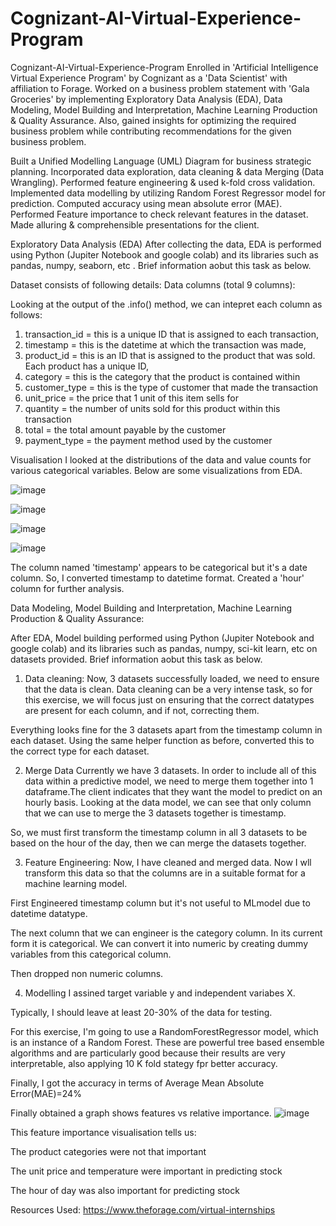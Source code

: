# Cognizant-AI-Virtual-Experience-Program
Cognizant-AI-Virtual-Experience-Program
Enrolled in 'Artificial Intelligence Virtual Experience Program' by Cognizant as a 'Data Scientist' with affiliation to Forage. Worked on a business problem statement with 'Gala Groceries' by implementing Exploratory Data Analysis (EDA), Data Modeling, Model Building and Interpretation, Machine Learning Production & Quality Assurance. Also, gained insights for optimizing the required business problem while contributing recommendations for the given business problem.

Built a Unified Modelling Language (UML) Diagram for business strategic planning.
Incorporated data exploration, data cleaning & data Merging (Data Wrangling).
Performed feature engineering & used k-fold cross validation.
Implemented data modelling by utilizing Random Forest Regressor model for prediction.
Computed accuracy using mean absolute error (MAE).
Performed Feature importance to check relevant features in the dataset.
Made alluring & comprehensible presentations for the client.


Exploratory Data Analysis (EDA)
After collecting the data, EDA is performed using Python (Jupiter Notebook and google colab) and its libraries such as pandas, numpy, seaborn, etc . Brief information aobut this task as below.

Dataset consists of following details:
Data columns (total 9 columns):

Looking at the output of the .info() method, we can intepret each column as follows:
1.	transaction_id = this is a unique ID that is assigned to each transaction,
2.	timestamp = this is the datetime at which the transaction was made,
3.	product_id = this is an ID that is assigned to the product that was sold. Each product has a unique ID,
4.	category = this is the category that the product is contained within
5.	customer_type = this is the type of customer that made the transaction
6.	unit_price = the price that 1 unit of this item sells for
7.	quantity = the number of units sold for this product within this transaction
8.	total = the total amount payable by the customer
9.	payment_type = the payment method used by the customer





Visualisation
I looked at the distributions of the data and value counts for various categorical variables. Below are some visualizations from EDA.

![image](https://user-images.githubusercontent.com/112246352/197334973-1caec0e6-fd1b-47e1-97d9-52d09aad6acf.png)


![image](https://user-images.githubusercontent.com/112246352/197334980-bd221048-7f98-4636-952a-6c2a9dee1b73.png)


![image](https://user-images.githubusercontent.com/112246352/197334991-983bb625-19ac-4f5f-a3c8-e2159a9faf95.png)


![image](https://user-images.githubusercontent.com/112246352/197334999-91448297-1ad4-4775-871f-dc56fecf2b7f.png)


The column named 'timestamp' appears to be categorical but it's a date column. So, I converted timestamp to datetime format. Created a 'hour' column for further analysis.








Data Modeling, Model Building and Interpretation, Machine Learning Production & Quality Assurance:

After EDA, Model building performed using Python (Jupiter Notebook and google colab) and its libraries such as pandas, numpy, sci-kit learn, etc on datasets provided. Brief information aobut this task as below.

1. Data cleaning:
Now, 3 datasets successfully loaded, we need to ensure that the data is clean. Data cleaning can be a very intense task, so for this exercise, we will focus just on ensuring that the correct datatypes are present for each column, and if not, correcting them.

Everything looks fine for the 3 datasets apart from the timestamp column in each dataset. Using the same helper function as before, converted this to the correct type for each dataset.



2. Merge Data
Currently we have 3 datasets. In order to include all of this data within a predictive model, we need to merge them together into 1 dataframe.The client indicates that they want the model to predict on an hourly basis. Looking at the data model, we can see that only column that we can use to merge the 3 datasets together is timestamp.

So, we must first transform the timestamp column in all 3 datasets to be based on the hour of the day, then we can merge the datasets together.


3. Feature Engineering:
Now, I have cleaned and merged data. Now I wll transform this data so that the columns are in a suitable format for a machine learning model.

First Engineered timestamp column but it's not useful to MLmodel due to datetime datatype.

The next column that we can engineer is the category column. In its current form it is categorical. We can convert it into numeric by creating dummy variables from this categorical column.

Then dropped non numeric columns.




4. Modelling
I assined target variable y and independent variabes X.

Typically, I should leave at least 20-30% of the data for testing.

For this exercise, I'm going to use a RandomForestRegressor model, which is an instance of a Random Forest. These are powerful tree based ensemble algorithms and are particularly good because their results are very interpretable, also applying 10 K fold stategy fpr better accuracy.

Finally, I got the accuracy in terms of Average Mean Absolute Error(MAE)=24%


Finally obtained a graph shows features vs relative importance.
![image](https://user-images.githubusercontent.com/112246352/197336161-177763b4-eeb4-4c4e-9e8f-9ed880e96a31.png)


This feature importance visualisation tells us:

The product categories were not that important

The unit price and temperature were important in predicting stock

The hour of day was also important for predicting stock





Resources Used:
https://www.theforage.com/virtual-internships
